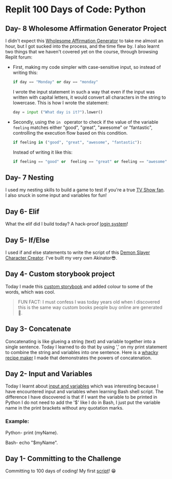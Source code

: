 # Replit 100 Days of Code: Python
## Day- 8 Wholesome Affirmation Generator Project
I didn't expect this [Wholesome Affirmation Generator](https://replit.com/@AnesuMasawi/day-8-100-days) to take me almost an hour, but I got sucked into the process, and the time flew by. I also learnt two things that we haven't covered yet on the course, through browsing Replit forum:
+ First, making my code simpler with case-sensitive input, so instead of writing this:
  ```python
  if day == "Monday" or day == "monday"
  ```
   I wrote the input statement in such a way that even if the input was written with capital letters, it would convert all characters in the string to lowercase. This is how I wrote the statement:
  ```python
  day = input ("What day is it?").lower()
  ```
 + Secondly, using the ```in ``` operator to check if the value of the variable ```feeling``` matches either "good", "great", "awesome" or "fantastic", controlling the execution flow based on this condition.
    ```python
    if feeling in ("good", "great", "awesome", "fantastic"):
    ```
    Instead of writing it like this:
   ```python
   if feeling == "good" or  feeling == "great" or feeling == "awesome" or feeling == "fantastic":
   ```

## Day- 7 Nesting
I used my nesting skills to build a game to test if you're a true [TV Show fan](https://replit.com/@AnesuMasawi/day-7100-days). I also snuck in some input and variables for fun!

## Day 6- Elif
What the elif did I build today? A hack-proof [login system](https://replit.com/@AnesuMasawi/day6100-days)!


## Day 5- If/Else
  I used if and else statements to write the script of this [Demon Slayer Character Creator](https://replit.com/@AnesuMasawi/day5100-days). I've  built my very own Akinator😎.

## Day 4- Custom storybook project
  Today I made this [custom storybook](https://replit.com/@AnesuMasawi/day4100-days) and added colour to some of the words, which was cool.
  
  > FUN FACT:
  >I must confess I was today years old when I discovered this is the same way custom books people buy online are generated 🤯.

## Day 3- Concatenate
Concatenating is like glueing a string (text) and variable together into a single sentence. Today I learned to do that by using ',' on my print statement to combine the string and variables into one sentence. Here is a [whacky recipe maker](https://replit.com/@AnesuMasawi/day-3100-days#main.py) I made that demonstrates the powers of concatenation.


## Day 2- Input and Variables
Today I learnt about [input and variables](https://replit.com/@AnesuMasawi/day2100-days) which was interesting because I have encountered input and variables when learning Bash shell script. The difference I have discovered is that if I want the variable to be printed in Python I do not need to add the '$' like I do in Bash, I just put the variable name in the print brackets without any quotation marks.

### Example:
Python- print (myName).

Bash-   echo "$myName".

## Day 1- Committing to the Challenge
Committing to 100 days of coding!
My first [script](https://replit.com/@AnesuMasawi/Day-1100-days#main%20(copy).py)! 😁
